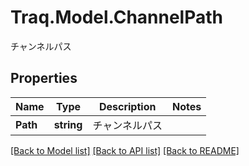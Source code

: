 # Traq.Model.ChannelPath
チャンネルパス

## Properties

Name | Type | Description | Notes
------------ | ------------- | ------------- | -------------
**Path** | **string** | チャンネルパス | 

[[Back to Model list]](../../README.md#documentation-for-models) [[Back to API list]](../../README.md#documentation-for-api-endpoints) [[Back to README]](../../README.md)

